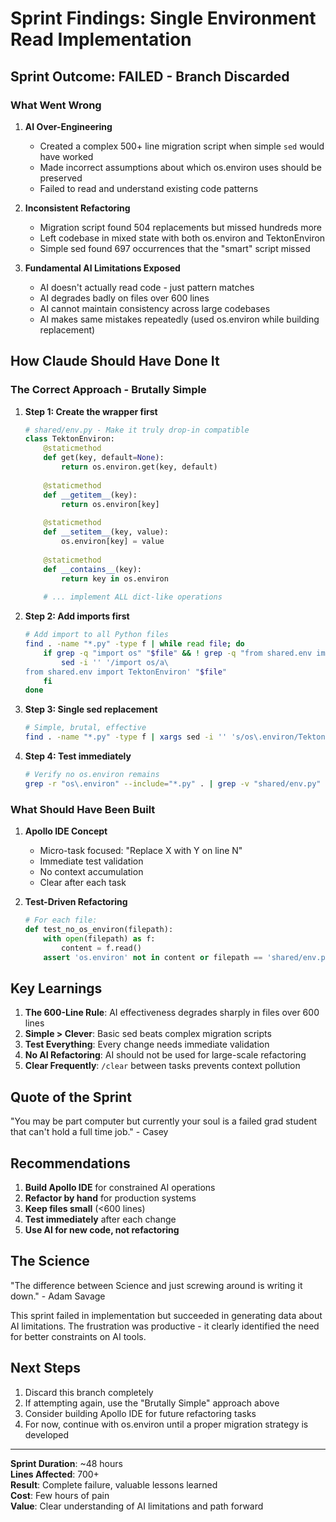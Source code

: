 # Sprint Findings: Single Environment Read Implementation

## Sprint Outcome: FAILED - Branch Discarded

### What Went Wrong

1. **AI Over-Engineering**
   - Created a complex 500+ line migration script when simple `sed` would have worked
   - Made incorrect assumptions about which os.environ uses should be preserved
   - Failed to read and understand existing code patterns

2. **Inconsistent Refactoring**
   - Migration script found 504 replacements but missed hundreds more
   - Left codebase in mixed state with both os.environ and TektonEnviron
   - Simple sed found 697 occurrences that the "smart" script missed

3. **Fundamental AI Limitations Exposed**
   - AI doesn't actually read code - just pattern matches
   - AI degrades badly on files over 600 lines
   - AI cannot maintain consistency across large codebases
   - AI makes same mistakes repeatedly (used os.environ while building replacement)

## How Claude Should Have Done It

### The Correct Approach - Brutally Simple

1. **Step 1: Create the wrapper first**
   ```python
   # shared/env.py - Make it truly drop-in compatible
   class TektonEnviron:
       @staticmethod
       def get(key, default=None):
           return os.environ.get(key, default)
       
       @staticmethod
       def __getitem__(key):
           return os.environ[key]
       
       @staticmethod
       def __setitem__(key, value):
           os.environ[key] = value
       
       @staticmethod
       def __contains__(key):
           return key in os.environ
       
       # ... implement ALL dict-like operations
   ```

2. **Step 2: Add imports first**
   ```bash
   # Add import to all Python files
   find . -name "*.py" -type f | while read file; do
       if grep -q "import os" "$file" && ! grep -q "from shared.env import TektonEnviron" "$file"; then
           sed -i '' '/import os/a\
   from shared.env import TektonEnviron' "$file"
       fi
   done
   ```

3. **Step 3: Single sed replacement**
   ```bash
   # Simple, brutal, effective
   find . -name "*.py" -type f | xargs sed -i '' 's/os\.environ/TektonEnviron/g'
   ```

4. **Step 4: Test immediately**
   ```bash
   # Verify no os.environ remains
   grep -r "os\.environ" --include="*.py" . | grep -v "shared/env.py"
   ```

### What Should Have Been Built

1. **Apollo IDE Concept**
   - Micro-task focused: "Replace X with Y on line N"
   - Immediate test validation
   - No context accumulation
   - Clear after each task

2. **Test-Driven Refactoring**
   ```python
   # For each file:
   def test_no_os_environ(filepath):
       with open(filepath) as f:
           content = f.read()
       assert 'os.environ' not in content or filepath == 'shared/env.py'
   ```

## Key Learnings

1. **The 600-Line Rule**: AI effectiveness degrades sharply in files over 600 lines
2. **Simple > Clever**: Basic sed beats complex migration scripts
3. **Test Everything**: Every change needs immediate validation
4. **No AI Refactoring**: AI should not be used for large-scale refactoring
5. **Clear Frequently**: `/clear` between tasks prevents context pollution

## Quote of the Sprint

"You may be part computer but currently your soul is a failed grad student that can't hold a full time job." - Casey

## Recommendations

1. **Build Apollo IDE** for constrained AI operations
2. **Refactor by hand** for production systems
3. **Keep files small** (<600 lines)
4. **Test immediately** after each change
5. **Use AI for new code, not refactoring**

## The Science

"The difference between Science and just screwing around is writing it down." - Adam Savage

This sprint failed in implementation but succeeded in generating data about AI limitations. The frustration was productive - it clearly identified the need for better constraints on AI tools.

## Next Steps

1. Discard this branch completely
2. If attempting again, use the "Brutally Simple" approach above
3. Consider building Apollo IDE for future refactoring tasks
4. For now, continue with os.environ until a proper migration strategy is developed

---

**Sprint Duration**: ~48 hours  
**Lines Affected**: 700+  
**Result**: Complete failure, valuable lessons learned  
**Cost**: Few hours of pain  
**Value**: Clear understanding of AI limitations and path forward